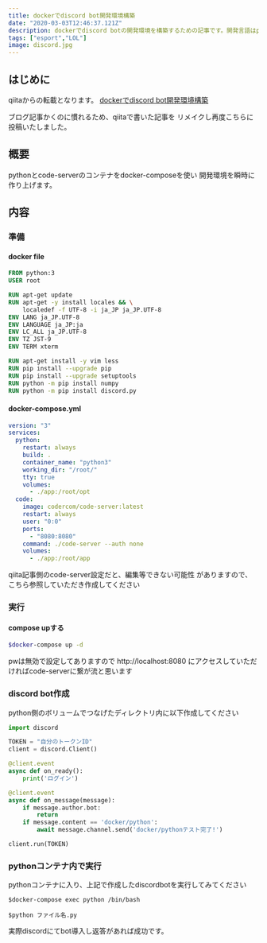```yaml
---
title: dockerでdiscord bot開発環境構築
date: "2020-03-03T12:46:37.121Z"
description: dockerでdiscord botの開発環境を構築するための記事です。開発言語はpythonを前提に進めます。
tags: ["esport","LOL"]
image: discord.jpg
---
```


## はじめに

qiitaからの転載となります。
[dockerでdiscord bot開発環境構築](https://qiita.com/takapp/items/abcf1f56285ba601b701)

ブログ記事かくのに慣れるため、qiitaで書いた記事を
リメイクし再度こちらに投稿いたしました。

## 概要
pythonとcode-serverのコンテナをdocker-composeを使い
開発環境を瞬時に作り上げます。

## 内容

### 準備

#### docker file

```Dockerfile
FROM python:3
USER root

RUN apt-get update
RUN apt-get -y install locales && \
    localedef -f UTF-8 -i ja_JP ja_JP.UTF-8
ENV LANG ja_JP.UTF-8
ENV LANGUAGE ja_JP:ja
ENV LC_ALL ja_JP.UTF-8
ENV TZ JST-9
ENV TERM xterm

RUN apt-get install -y vim less
RUN pip install --upgrade pip
RUN pip install --upgrade setuptools
RUN python -m pip install numpy
RUN python -m pip install discord.py
```

#### docker-compose.yml

```yml
version: "3"
services:
  python:
    restart: always
    build: .
    container_name: "python3"
    working_dir: "/root/"
    tty: true
    volumes:
      - ./app:/root/opt
  code:
    image: codercom/code-server:latest
    restart: always
    user: "0:0"
    ports:
      - "8080:8080"
    command: ./code-server --auth none
    volumes:
      - ./app:/root/app
```
qiita記事側のcode-server設定だと、編集等できない可能性
がありますので、こちら参照していただき作成してください

### 実行

#### compose upする

```sh
$docker-compose up -d
```
pwは無効で設定してありますので
http://localhost:8080
にアクセスしていただければcode-serverに繋が流と思います

### discord bot作成
python側のボリュームでつなげたディレクトリ内に以下作成してください
```python
import discord

TOKEN = "自分のトークンID"
client = discord.Client()

@client.event
async def on_ready():
    print('ログイン')

@client.event
async def on_message(message):
    if message.author.bot:
        return
    if message.content == 'docker/python':
        await message.channel.send('docker/pythonテスト完了!')

client.run(TOKEN)
```

### pythonコンテナ内で実行
pythonコンテナに入り、上記で作成したdiscordbotを実行してみてください
```shell
$docker-compose exec python /bin/bash
```

```shell
$python ファイル名.py
```
実際discordにてbot導入し返答があれば成功です。
